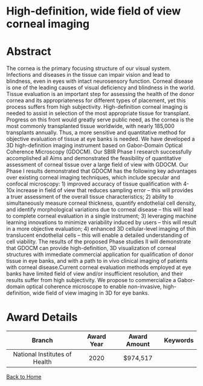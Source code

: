 
High-definition, wide field of view corneal imaging
===================================================

# Abstract


The cornea is the primary focusing structure of our visual system. Infections and diseases in the tissue can
impair vision and lead to blindness, even in eyes with intact neurosensory function. Corneal disease is one of
the leading causes of visual deficiency and blindness in the world. Tissue evaluation is an important step for
assessing the health of the donor cornea and its appropriateness for different types of placement, yet this
process suffers from high subjectivity. High-definition corneal imaging is needed to assist in selection of the
most appropriate tissue for transplant. Progress on this front would greatly serve public need, as the cornea is
the most commonly transplanted tissue worldwide, with nearly 185,000 transplants annually. Thus, a more
sensitive and quantitative method for objective evaluation of tissue at eye banks is needed.
We have developed a 3D high-definition imaging instrument based on Gabor-Domain Optical Coherence
Microscopy (GDOCM). Our SBIR Phase I research successfully accomplished all Aims and demonstrated the
feasibility of quantitative assessment of corneal tissue over a large field of view with GDOCM. Our Phase I results
demonstrated that GDOCM has the following key advantages over existing corneal imaging techniques, which
include specular and confocal microscopy: 1) improved accuracy of tissue qualification with 4-10x increase in
field of view that reduces sampling error – this will provides a truer assessment of the overall tissue
characteristics; 2) ability to simultaneously measure corneal thickness, quantify endothelial cell density, and
identify morphological variations due to corneal disease – this will lead to complete corneal evaluation in a single
instrument; 3) leveraging machine learning innovations to minimize variability induced by users – this will result
in a more objective evaluation; 4) enhanced 3D cellular-level imaging of thin translucent endothelial cells – this
will enable a detailed understanding of cell viability.
The results of the proposed Phase studies II will demonstrate that GDOCM can provide high-definition, 3D
visualization of corneal structures with immediate commercial application for qualification of donor tissue in eye
banks, and with a path to in vivo clinical imaging of patients with corneal disease.Current corneal evaluation methods employed at eye banks have limited field of view
and/or insufficient resolution, and their results suffer from high subjectivity. We propose to
commercialize a Gabor-domain optical coherence microscope to enable non-invasive,
high-definition, wide field of view imaging in 3D for eye banks.  

# Award Details

|Branch|Award Year|Award Amount|Keywords|
| :---: | :---: | :---: | :---: |
|National Institutes of Health|2020|$974,517||
  
  


[Back to Home](https://github.com/chrischow/dod_sbir_awards/JH/#2532)